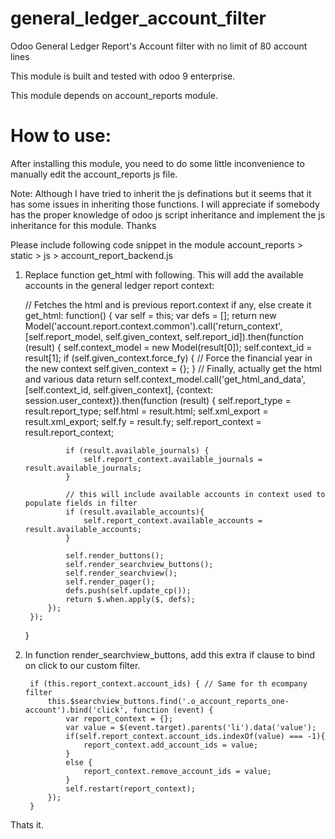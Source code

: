 # general_ledger_account_filter
Odoo General Ledger Report's Account filter with no limit of 80 account lines

This module is built and tested with odoo 9 enterprise.

This module depends on account_reports module.  


# How to use:

After installing this module, you need to do some little inconvenience to manually edit the account_reports js file.

Note: Although I have tried to inherit the js definations but it seems that it has some issues in inheriting those functions. I will appreciate if somebody has the proper knowledge of odoo js script inheritance and implement the js inheritance for this module. Thanks

Please include following code snippet in the module account_reports > static > js > account_report_backend.js 

1. Replace function get_html with following. This will add the available accounts in the general ledger report context:

    // Fetches the html and is previous report.context if any, else create it
    get_html: function() {
        var self = this;
        var defs = [];
        return new Model('account.report.context.common').call('return_context', [self.report_model, self.given_context, self.report_id]).then(function (result) {
            self.context_model = new Model(result[0]);
            self.context_id = result[1];
            if (self.given_context.force_fy) { // Force the financial year in the new context
                self.given_context = {};
            }
            // Finally, actually get the html and various data
            return self.context_model.call('get_html_and_data', [self.context_id, self.given_context], {context: session.user_context}).then(function (result) {
                self.report_type = result.report_type;
                self.html = result.html;
                self.xml_export = result.xml_export;
                self.fy = result.fy;
                self.report_context = result.report_context;
                
                if (result.available_journals) {
                    self.report_context.available_journals = result.available_journals;
                }
                
                // this will include available accounts in context used to populate fields in filter
                if (result.available_accounts){
                	self.report_context.available_accounts = result.available_accounts;
                }
                
                self.render_buttons();
                self.render_searchview_buttons();
                self.render_searchview();
                self.render_pager();
                defs.push(self.update_cp());
                return $.when.apply($, defs);
            });
        });
    }
    
    
2. In function render_searchview_buttons, add this extra if clause to bind on click to our custom filter.  


        if (this.report_context.account_ids) { // Same for th ecompany filter
            this.$searchview_buttons.find('.o_account_reports_one-account').bind('click', function (event) {
                var report_context = {};
                var value = $(event.target).parents('li').data('value');
                if(self.report_context.account_ids.indexOf(value) === -1){
                    report_context.add_account_ids = value;
                }
                else {
                    report_context.remove_account_ids = value;
                }
                self.restart(report_context);
            });
        }
        
        
Thats it. 